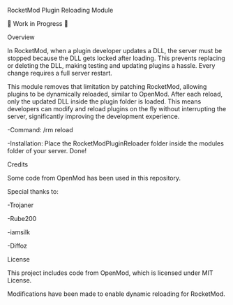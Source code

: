RocketMod Plugin Reloading Module

🚧 Work in Progress 🚧

Overview

In RocketMod, when a plugin developer updates a DLL, the server must be stopped because the DLL gets locked after loading. This prevents replacing or deleting the DLL, making testing and updating plugins a hassle. Every change requires a full server restart.

This module removes that limitation by patching RocketMod, allowing plugins to be dynamically reloaded, similar to OpenMod. After each reload, only the updated DLL inside the plugin folder is loaded. This means developers can modify and reload plugins on the fly without interrupting the server, significantly improving the development experience.

-Command:
/rm reload

-Installation:
Place the RocketModPluginReloader folder inside the modules folder of your server.
Done!

Credits

Some code from OpenMod has been used in this repository.

Special thanks to:

-Trojaner

-Rube200

-iamsilk 

-Diffoz

License

This project includes code from OpenMod, which is licensed under MIT License.

Modifications have been made to enable dynamic reloading for RocketMod.
